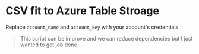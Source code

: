 # CSV fit to Azure Table Stroage

Replace `account_name` and `account_key` with your account's credentials

> This script can be improve and  we can reduce dependencies but I just wanted to get job done.